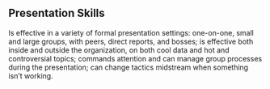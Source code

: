 ## Presentation Skills 

Is effective in a variety of formal presentation settings: one-on-one, small and large groups, with peers, direct reports, and bosses; is effective both inside and outside the organization, on both cool data and hot and controversial topics; commands attention and can manage group processes during the presentation; can change tactics midstream when something isn’t working.